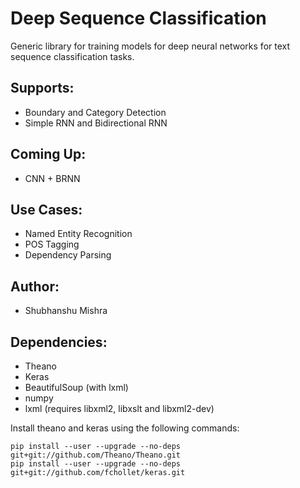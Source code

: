 # Deep Sequence Classification

Generic library for training models for deep neural networks for text sequence classification tasks. 

## Supports:
* Boundary and Category Detection
* Simple RNN and Bidirectional RNN

## Coming Up:
* CNN + BRNN

## Use Cases:
* Named Entity Recognition
* POS Tagging
* Dependency Parsing

## Author:
* Shubhanshu Mishra

## Dependencies:
* Theano
* Keras
* BeautifulSoup (with lxml)
* numpy
* lxml (requires libxml2, libxslt and libxml2-dev)


Install theano and keras using the following commands:
```
pip install --user --upgrade --no-deps git+git://github.com/Theano/Theano.git
pip install --user --upgrade --no-deps git+git://github.com/fchollet/keras.git
```
